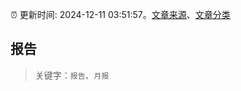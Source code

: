 :alarm_clock: 更新时间: 2024-12-11 03:51:57。[文章来源](/README.md)、[文章分类](/TAGS.md)

## 报告


> 关键字：`报告`、`月报`



